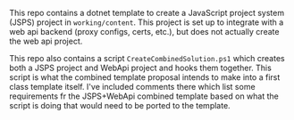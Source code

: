 This repo contains a dotnet template to create a JavaScript project system (JSPS) project in `working/content`. This project is set up to integrate with a web api backend (proxy configs, certs, etc.), but does not actually create the web api project.

This repo also contains a script `CreateCombinedSolution.ps1` which creates both a JSPS project and WebApi project and hooks them together. This script is what the combined template proposal intends to make into a first class template itself. I've included comments there which list some requirements fr the JSPS+WebApi combined template based on what the script is doing that would need to be ported to the template.
